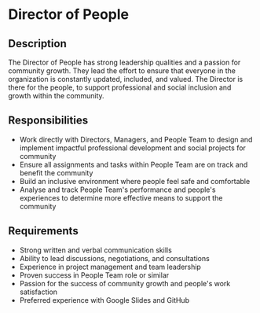 # Director of People

## Description

The Director of People has strong leadership qualities and a passion for community growth. They lead the effort to ensure that everyone in the organization is constantly updated, included, and valued. The Director is there for the people, to support professional and social inclusion and growth within the community. 

## Responsibilities

* Work directly with Directors, Managers, and People Team to design and implement impactful professional development and social projects for community
* Ensure all assignments and tasks within People Team are on track and benefit the community
* Build an inclusive environment where people feel safe and comfortable
* Analyse and track People Team's performance and people's experiences to determine more effective means to support the community

## Requirements

* Strong written and verbal communication skills
* Ability to lead discussions, negotiations, and consultations
* Experience in project management and team leadership
* Proven success in People Team role or similar
* Passion for the success of community growth and people's work satisfaction
* Preferred experience with Google Slides and GitHub

